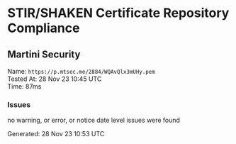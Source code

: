 # STIR/SHAKEN Certificate Repository Compliance

## Martini Security

Name: `https://p.mtsec.me/2884/WQAvQlx3mUHy.pem`\
Tested At: 28 Nov 23 10:45 UTC\
Time: 87ms

### Issues

no warning, or error, or notice date level issues were found

Generated: 28 Nov 23 10:53 UTC